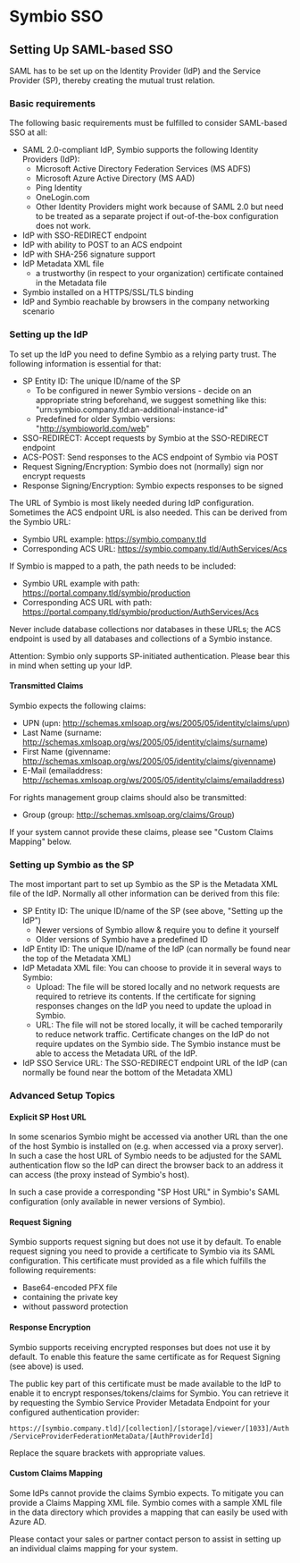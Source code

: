 # Symbio SSO

## Setting Up SAML-based SSO

SAML has to be set up on the Identity Provider (IdP) and the Service Provider (SP), thereby creating the mutual trust relation.

### Basic requirements

The following basic requirements must be fulfilled to consider SAML-based SSO at all:

* SAML 2.0-compliant IdP, Symbio supports the following Identity Providers (IdP): 
   *   Microsoft Active Directory Federation Services (MS ADFS) 
   *   Microsoft Azure Active Directory (MS AAD) 
   *   Ping Identity 
   *   OneLogin.com 
   *   Other Identity Providers might work because of SAML 2.0 but need to be treated as a separate project if out-of-the-box configuration does not work. 
* IdP with SSO-REDIRECT endpoint
* IdP with ability to POST to an ACS endpoint
* IdP with SHA-256 signature support
* IdP Metadata XML file
  * a trustworthy (in respect to your organization) certificate contained in the Metadata file
* Symbio installed on a HTTPS/SSL/TLS binding
* IdP and Symbio reachable by browsers in the company networking scenario

### Setting up the IdP

To set up the IdP you need to define Symbio as a relying party trust. The following information is essential for that:

* SP Entity ID: The unique ID/name of the SP
  * To be configured in newer Symbio versions - decide on an appropriate string beforehand, we suggest something like this: "urn:symbio.company.tld:an-additional-instance-id"
  * Predefined for older Symbio versions: "http://symbioworld.com/web"
* SSO-REDIRECT: Accept requests by Symbio at the SSO-REDIRECT endpoint
* ACS-POST: Send responses to the ACS endpoint of Symbio via POST
* Request Signing/Encryption: Symbio does not (normally) sign nor encrypt requests
* Response Signing/Encryption: Symbio expects responses to be signed

The URL of Symbio is most likely needed during IdP configuration. Sometimes the ACS endpoint URL is also needed. This can be derived from the Symbio URL:

* Symbio URL example: https://symbio.company.tld
* Corresponding ACS URL: https://symbio.company.tld/AuthServices/Acs

If Symbio is mapped to a path, the path needs to be included:

* Symbio URL example with path: https://portal.company.tld/symbio/production
* Corresponding ACS URL with path: https://portal.company.tld/symbio/production/AuthServices/Acs

Never include database collections nor databases in these URLs; the ACS endpoint is used by all databases and collections of a Symbio instance.

Attention: Symbio only supports SP-initiated authentication. Please bear this in mind when setting up your IdP.

#### Transmitted Claims

Symbio expects the following claims:

* UPN (upn: http://schemas.xmlsoap.org/ws/2005/05/identity/claims/upn)
* Last Name (surname: http://schemas.xmlsoap.org/ws/2005/05/identity/claims/surname)
* First Name (givenname: http://schemas.xmlsoap.org/ws/2005/05/identity/claims/givenname)
* E-Mail (emailaddress: http://schemas.xmlsoap.org/ws/2005/05/identity/claims/emailaddress)

For rights management group claims should also be transmitted:

* Group (group: http://schemas.xmlsoap.org/claims/Group)

If your system cannot provide these claims, please see "Custom Claims Mapping" below.

### Setting up Symbio as the SP

The most important part to set up Symbio as the SP is the Metadata XML file of the IdP. Normally all other information can be derived from this file:

* SP Entity ID: The unique ID/name of the SP (see above, "Setting up the IdP")
  * Newer versions of Symbio allow & require you to define it yourself
  * Older versions of Symbio have a predefined ID
* IdP Entity ID: The unique ID/name of the IdP (can normally be found near the top of the Metadata XML)
* IdP Metadata XML file: You can choose to provide it in several ways to Symbio:
  * Upload: The file will be stored locally and no network requests are required to retrieve its contents. If the certificate for signing responses changes on the IdP you need to update the upload in Symbio.
  * URL: The file will not be stored locally, it will be cached temporarily to reduce network traffic. Certificate changes on the IdP do not require updates on the Symbio side. The Symbio instance must be able to access the Metadata URL of the IdP.
* IdP SSO Service URL: The SSO-REDIRECT endpoint URL of the IdP (can normally be found near the bottom of the Metadata XML)

### Advanced Setup Topics

#### Explicit SP Host URL

In some scenarios Symbio might be accessed via another URL than the one of the host Symbio is installed on (e.g. when accessed via a proxy server). In such a case the host URL of Symbio needs to be adjusted for the SAML authentication flow so the IdP can direct the browser back to an address it can access (the proxy instead of Symbio's host).

In such a case provide a corresponding "SP Host URL" in Symbio's SAML configuration (only available in newer versions of Symbio).

#### Request Signing

Symbio supports request signing but does not use it by default. To enable request signing you need to provide a certificate to Symbio via its SAML configuration. This certificate must provided as a file which fulfills the following requirements:

* Base64-encoded PFX file
* containing the private key
* without password protection

#### Response Encryption

Symbio supports receiving encrypted responses but does not use it by default. To enable this feature the same certificate as for Request Signing (see above) is used.

The public key part of this certificate must be made available to the IdP to enable it to encrypt responses/tokens/claims for Symbio. You can retrieve it by requesting the Symbio Service Provider Metadata Endpoint for your configured authentication provider:

`https://[symbio.company.tld]/[collection]/[storage]/viewer/[1033]/Auth/ServiceProviderFederationMetaData/[AuthProviderId]`

Replace the square brackets with appropriate values.

#### Custom Claims Mapping

Some IdPs cannot provide the claims Symbio expects. To mitigate you can provide a Claims Mapping XML file. Symbio comes with a sample XML file in the data directory which provides a mapping that can easily be used with Azure AD.

Please contact your sales or partner contact person to assist in setting up an individual claims mapping for your system.

